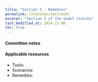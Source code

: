```yaml
---
title: "Section 5 - Remedies"
permalink: /statutes/section5/
excerpt: "Section 5 of the model statute"
last_modified_at: 2024-11-06
toc: true
---
```


#### Committee notes

#### Applicable resources
* Tools: 
* Scenarios: 
* Remedies: 
